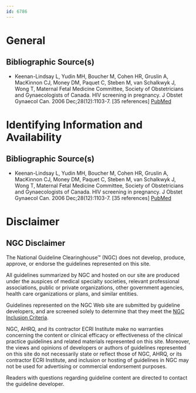 ```yaml
---
id: 6786
---
```


# General

## Bibliographic Source(s)

- Keenan-Lindsay L, Yudin MH, Boucher M, Cohen HR, Gruslin A, MacKinnon CJ, Money DM, Paquet C, Steben M, van Schalkwyk J, Wong T, Maternal Fetal Medicine Committee, Society of Obstetricians and Gynaecologists of Canada. HIV screening in pregnancy. J Obstet Gynaecol Can. 2006 Dec;28(12):1103-7. [35 references] [ PubMed ](http://www.ncbi.nlm.nih.gov/entrez/query.fcgi?cmd=Retrieve&db=pubmed&dopt=Abstract&list_uids=17169235)

# Identifying Information and Availability

## Bibliographic Source(s)

- Keenan-Lindsay L, Yudin MH, Boucher M, Cohen HR, Gruslin A, MacKinnon CJ, Money DM, Paquet C, Steben M, van Schalkwyk J, Wong T, Maternal Fetal Medicine Committee, Society of Obstetricians and Gynaecologists of Canada. HIV screening in pregnancy. J Obstet Gynaecol Can. 2006 Dec;28(12):1103-7. [35 references] [ PubMed ](http://www.ncbi.nlm.nih.gov/entrez/query.fcgi?cmd=Retrieve&db=pubmed&dopt=Abstract&list_uids=17169235)

# Disclaimer

## NGC Disclaimer

The National Guideline Clearinghouse™ (NGC) does not develop, produce, approve, or endorse the guidelines represented on this site.

All guidelines summarized by NGC and hosted on our site are produced under the auspices of medical specialty societies, relevant professional associations, public or private organizations, other government agencies, health care organizations or plans, and similar entities.

Guidelines represented on the NGC Web site are submitted by guideline developers, and are screened solely to determine that they meet the [NGC Inclusion Criteria](/help-and-about/summaries/inclusion-criteria).

NGC, AHRQ, and its contractor ECRI Institute make no warranties concerning the content or clinical efficacy or effectiveness of the clinical practice guidelines and related materials represented on this site. Moreover, the views and opinions of developers or authors of guidelines represented on this site do not necessarily state or reflect those of NGC, AHRQ, or its contractor ECRI Institute, and inclusion or hosting of guidelines in NGC may not be used for advertising or commercial endorsement purposes.

Readers with questions regarding guideline content are directed to contact the guideline developer.

